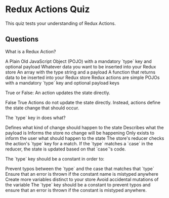 # Redux Actions Quiz

This quiz tests your understanding of Redux Actions.

## Questions

<quiz>
  <question>
    <p>What is a Redux Action?</p>
    <answer correct>A Plain Old JavaScript Object (POJO) with a mandatory `type`
    key and optional payload</answer>
    <answer>Whatever data you want to be inserted into your Redux store</answer>
    <answer>An array with the type string and a payload</answer>
    <answer>A function that returns data to be inserted into your Redux store</answer>
    <explanation>Redux actions are simple POJOs with a mandatory `type` key and optional payload keys</explanation>
  </question>
</quiz>

<quiz>
  <question>
    <p>True or False: An action updates the state directly.</p>
    <answer correct>False</answer>
    <answer>True</answer>
    <explanation>Actions do not update the state directly. Instead, actions define the state change that should occur.</explanation>
  </question>
</quiz>

<quiz>
  <question>
    <p>The `type` key in does what?</p>
    <answer correct>Defines what kind of change should happen to the state</answer>
    <answer>Describes what the payload is</answer>
    <answer>Informs the store no change will be happening</answer>
    <answer>Only exists to inform the user what should happen to the state</answer>
    <explanation>The store's reducer checks the action's `type` key for a match. If the `type` matches a `case` in the reducer, the state is updated based on that `case`'s code.</explanation>
  </question>
</quiz>

<quiz>
  <question multiple>
    <p>The `type` key should be a constant in order to:</p>
    <answer correct>Prevent typos between the `type` and the case that matches that `type`</answer>
    <answer correct>Ensure that an error is thrown if the constant name is mistyped anywhere</answer>
    <answer>Create more variables distinct to your store</answer>
    <answer>Avoid accidental mutations of the variable</answer>
    <explanation>The `type` key should be a constant to prevent typos and ensure that an error is thrown if the constant is mistyped anywhere.</explanation>
  </question>
</quiz>
